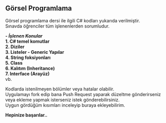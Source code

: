 ## Görsel Programlama

Görsel programlama dersi ile ilgili C# kodları yukarıda verilmiştir.</br>
Sınavda öğrenciler tüm işlenenlerden sorumludur.</br>

**- _İşlenen Konular_**</br>
**1. C# temel komutlar**</br>
**2. Diziler**</br>
**3. Listeler - Generic Yapılar**</br>
**4. String foksiyonları**</br>
**5. Class**</br>
**6. Kalıtım (Inheritance)**</br>
**7. Interface (Arayüz)**</br>
vb.

Kodlarda istenilmeyen bölümler veya hatalar olabilir.</br>
Uygulamayı fork edip bana Push Request yaparak düzeltme gönderirseniz veya ekleme yapmak isterseniz istek gönderebilirsiniz.</br>
Uygun gördüğüm kısımları inceleyip buraya ekleyebilirim.</br>

**Hepinize başarılar..**
